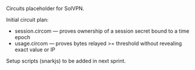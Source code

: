 Circuits placeholder for SolVPN.

Initial circuit plan:

- session.circom — proves ownership of a session secret bound to a time epoch
- usage.circom — proves bytes relayed >= threshold without revealing exact value or IP

Setup scripts (snarkjs) to be added in next sprint.


